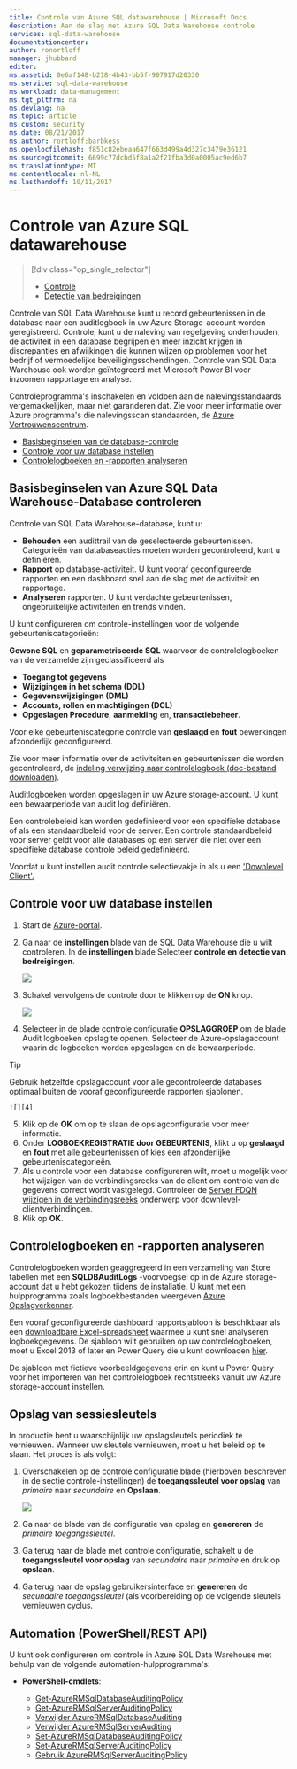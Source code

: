 ```yaml
---
title: Controle van Azure SQL datawarehouse | Microsoft Docs
description: Aan de slag met Azure SQL Data Warehouse controle
services: sql-data-warehouse
documentationcenter: 
author: ronortloff
manager: jhubbard
editor: 
ms.assetid: 0e6af148-b218-4b43-bb5f-907917d20330
ms.service: sql-data-warehouse
ms.workload: data-management
ms.tgt_pltfrm: na
ms.devlang: na
ms.topic: article
ms.custom: security
ms.date: 08/21/2017
ms.author: rortloff;barbkess
ms.openlocfilehash: f851c82ebeaa647f663d499a4d327c3479e36121
ms.sourcegitcommit: 6699c77dcbd5f8a1a2f21fba3d0a0005ac9ed6b7
ms.translationtype: MT
ms.contentlocale: nl-NL
ms.lasthandoff: 10/11/2017
---
```

# <a name="auditing-in-azure-sql-data-warehouse"></a>Controle van Azure SQL datawarehouse
> [!div class="op_single_selector"]
> * [Controle](sql-data-warehouse-auditing-overview.md)
> * [Detectie van bedreigingen](sql-data-warehouse-security-threat-detection.md)
> 
> 

Controle van SQL Data Warehouse kunt u record gebeurtenissen in de database naar een auditlogboek in uw Azure Storage-account worden geregistreerd. Controle, kunt u de naleving van regelgeving onderhouden, de activiteit in een database begrijpen en meer inzicht krijgen in discrepanties en afwijkingen die kunnen wijzen op problemen voor het bedrijf of vermoedelijke beveiligingsschendingen. Controle van SQL Data Warehouse ook worden geïntegreerd met Microsoft Power BI voor inzoomen rapportage en analyse.

Controleprogramma's inschakelen en voldoen aan de nalevingsstandaards vergemakkelijken, maar niet garanderen dat. Zie voor meer informatie over Azure programma's die nalevingsscan standaarden, de <a href="http://azure.microsoft.com/support/trust-center/compliance/" target="_blank">Azure Vertrouwenscentrum</a>.

* [Basisbeginselen van de database-controle]
* [Controle voor uw database instellen]
* [Controlelogboeken en -rapporten analyseren]

## <a id="subheading-1"></a>Basisbeginselen van Azure SQL Data Warehouse-Database controleren
Controle van SQL Data Warehouse-database, kunt u:

* **Behouden** een audittrail van de geselecteerde gebeurtenissen. Categorieën van databaseacties moeten worden gecontroleerd, kunt u definiëren.
* **Rapport** op database-activiteit. U kunt vooraf geconfigureerde rapporten en een dashboard snel aan de slag met de activiteit en rapportage.
* **Analyseren** rapporten. U kunt verdachte gebeurtenissen, ongebruikelijke activiteiten en trends vinden.

U kunt configureren om controle-instellingen voor de volgende gebeurteniscategorieën:

**Gewone SQL** en **geparametriseerde SQL** waarvoor de controlelogboeken van de verzamelde zijn geclassificeerd als  

* **Toegang tot gegevens**
* **Wijzigingen in het schema (DDL)**
* **Gegevenswijzigingen (DML)**
* **Accounts, rollen en machtigingen (DCL)**
* **Opgeslagen Procedure**, **aanmelding** en, **transactiebeheer**.

Voor elke gebeurteniscategorie controle van **geslaagd** en **fout** bewerkingen afzonderlijk geconfigureerd.

Zie voor meer informatie over de activiteiten en gebeurtenissen die worden gecontroleerd, de <a href="http://go.microsoft.com/fwlink/?LinkId=506733" target="_blank">indeling verwijzing naar controlelogboek (doc-bestand downloaden)</a>.

Auditlogboeken worden opgeslagen in uw Azure storage-account. U kunt een bewaarperiode van audit log definiëren.

Een controlebeleid kan worden gedefinieerd voor een specifieke database of als een standaardbeleid voor de server. Een controle standaardbeleid voor server geldt voor alle databases op een server die niet over een specifieke database controle beleid gedefinieerd.

Voordat u kunt instellen audit controle selectievakje in als u een ['Downlevel Client'.](sql-data-warehouse-auditing-downlevel-clients.md)

## <a id="subheading-2"></a>Controle voor uw database instellen
1. Start de <a href="https://portal.azure.com" target="_blank">Azure-portal</a>.
2. Ga naar de **instellingen** blade van de SQL Data Warehouse die u wilt controleren. In de **instellingen** blade Selecteer **controle en detectie van bedreigingen**.
   
    ![][1]
3. Schakel vervolgens de controle door te klikken op de **ON** knop.
   
    ![][3]
4. Selecteer in de blade controle configuratie **OPSLAGGROEP** om de blade Audit logboeken opslag te openen. Selecteer de Azure-opslagaccount waarin de logboeken worden opgeslagen en de bewaarperiode. 
>[!TIP]
>Gebruik hetzelfde opslagaccount voor alle gecontroleerde databases optimaal buiten de vooraf geconfigureerde rapporten sjablonen.
   
    ![][4]
5. Klik op de **OK** om op te slaan de opslagconfiguratie voor meer informatie.
6. Onder **LOGBOEKREGISTRATIE door GEBEURTENIS**, klikt u op **geslaagd** en **fout** met alle gebeurtenissen of kies een afzonderlijke gebeurteniscategorieën.
7. Als u controle voor een database configureren wilt, moet u mogelijk voor het wijzigen van de verbindingsreeks van de client om controle van de gegevens correct wordt vastgelegd. Controleer de [Server FDQN wijzigen in de verbindingsreeks](sql-data-warehouse-auditing-downlevel-clients.md) onderwerp voor downlevel-clientverbindingen.
8. Klik op **OK**.

## <a id="subheading-3"></a>Controlelogboeken en -rapporten analyseren
Controlelogboeken worden geaggregeerd in een verzameling van Store tabellen met een **SQLDBAuditLogs** -voorvoegsel op in de Azure storage-account dat u hebt gekozen tijdens de installatie. U kunt met een hulpprogramma zoals logboekbestanden weergeven <a href="http://azurestorageexplorer.codeplex.com/" target="_blank">Azure Opslagverkenner</a>.

Een vooraf geconfigureerde dashboard rapportsjabloon is beschikbaar als een <a href="http://go.microsoft.com/fwlink/?LinkId=403540" target="_blank">downloadbare Excel-spreadsheet</a> waarmee u kunt snel analyseren logboekgegevens. De sjabloon wilt gebruiken op uw controlelogboeken, moet u Excel 2013 of later en Power Query die u kunt downloaden <a href="http://www.microsoft.com/download/details.aspx?id=39379">hier</a>.

De sjabloon met fictieve voorbeeldgegevens erin en kunt u Power Query voor het importeren van het controlelogboek rechtstreeks vanuit uw Azure storage-account instellen.

## <a id="subheading-4"></a>Opslag van sessiesleutels
In productie bent u waarschijnlijk uw opslagsleutels periodiek te vernieuwen. Wanneer uw sleutels vernieuwen, moet u het beleid op te slaan. Het proces is als volgt:

1. Overschakelen op de controle configuratie blade (hierboven beschreven in de sectie controle-instellingen) de **toegangssleutel voor opslag** van *primaire* naar *secundaire* en **Opslaan**.

   ![][4]
2. Ga naar de blade van de configuratie van opslag en **genereren** de *primaire toegangssleutel*.
3. Ga terug naar de blade met controle configuratie, schakelt u de **toegangssleutel voor opslag** van *secundaire* naar *primaire* en druk op **opslaan**.
4. Ga terug naar de opslag gebruikersinterface en **genereren** de *secundaire toegangssleutel* (als voorbereiding op de volgende sleutels vernieuwen cyclus.

## <a id="subheading-5"></a>Automation (PowerShell/REST API)
U kunt ook configureren om controle in Azure SQL Data Warehouse met behulp van de volgende automation-hulpprogramma's:

* **PowerShell-cmdlets**:

   * [Get-AzureRMSqlDatabaseAuditingPolicy][101]
   * [Get-AzureRMSqlServerAuditingPolicy][102]
   * [Verwijder AzureRMSqlDatabaseAuditing][103]
   * [Verwijder AzureRMSqlServerAuditing][104]
   * [Set-AzureRMSqlDatabaseAuditingPolicy][105]
   * [Set-AzureRMSqlServerAuditingPolicy][106]
   * [Gebruik AzureRMSqlServerAuditingPolicy][107]

<!--Anchors-->
[Basisbeginselen van de database-controle]: #subheading-1
[Controle voor uw database instellen]: #subheading-2
[Controlelogboeken en -rapporten analyseren]: #subheading-3


<!--Image references-->
[1]: ./media/sql-data-warehouse-auditing-overview/sql-data-warehouse-auditing.png
[2]: ./media/sql-data-warehouse-auditing-overview/sql-data-warehouse-auditing-inherit.png
[3]: ./media/sql-data-warehouse-auditing-overview/sql-data-warehouse-auditing-enable.png
[4]: ./media/sql-data-warehouse-auditing-overview/sql-data-warehouse-auditing-storage-account.png
[5]: ./media/sql-data-warehouse-auditing-overview/sql-data-warehouse-auditing-dashboard.png


<!--Link references-->
[101]: /powershell/module/azurerm.sql/get-azurermsqldatabaseauditingpolicy
[102]: /powershell/module/azurerm.sql/Get-AzureRMSqlServerAuditingPolicy
[103]: /powershell/module/azurerm.sql/Remove-AzureRMSqlDatabaseAuditing
[104]: /powershell/module/azurerm.sql/Remove-AzureRMSqlServerAuditing
[105]: /powershell/module/azurerm.sql/Set-AzureRMSqlDatabaseAuditingPolicy
[106]: /powershell/module/azurerm.sql/Set-AzureRMSqlServerAuditingPolicy
[107]: /powershell/module/azurerm.sql/Use-AzureRMSqlServerAuditingPolicy